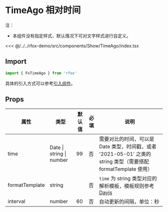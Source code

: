 # TimeAgo 相对时间

注：

- 本组件没有指定样式，默认情况下可对文字样式进行自定义。

<CodeDemo name="TimeAgo">

<<< @/../../rfox-demo/src/components/Show/TimeAgo/index.tsx

</CodeDemo>

## Import

```js
import { FxTimeAgo } from 'rfox'
```

具体的引入方式可以参考[引入组件](../guide/import.md)。

## Props

| 属性           | 类型                     | 默认值 | 必填 | 说明                                                                                                                                   |
| -------------- | ------------------------ | ------ | ---- | -------------------------------------------------------------------------------------------------------------------------------------- |
| time           | Date \| string \| number | 99     | 否   | 需要对比的时间，可以是 Date 类型，时间戳，或者 '2021-05-01' 之类的 string 类型（需要搭配 formatTemplate 使用）                         |
| formatTemplate | string                   |        | 否   | `time` 为 string 类型对应的解析模板，模板规则参考 [Dayjs](https://dayjs.fenxianglu.cn/category/parse.html#%E5%AD%97%E7%AC%A6%E4%B8%B2) |
| interval       | number                   | 60     | 否   | 自动更新的间隔，单位：秒                                                                                                               |
